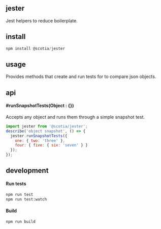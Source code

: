 ## jester

Jest helpers to reduce boilerplate.

## install

```js
npm install @scotia/jester
```

## usage

Provides methods that create and run tests for to compare json objects.

## api

#### #runSnapshotTests(Object : {})

Accepts any object and runs them through a simple snapshot test.

```js
import jester from '@scotia/jester';
describe('object snapshot', () => {
  jester.runSnapshotTests({
    one: { two: 'three' },
    four: { five: { six: 'seven' } }
  });
});
```

## development

#### Run tests

```bash
npm run test
npm run test:watch
```

#### Build

```bash
npm run build
```
